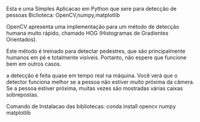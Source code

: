 Esta e uma Simples Aplicacao em Python que sere para detecção de pessoas
Biclioteca: OpenCV,numpy,matplotlib

OpenCV apresenta uma implementação para um método de detecção humana muito rápido, chamado HOG (Histogramas de Gradientes Orientados).

Este método é treinado para detectar pedestres, que são principalmente humanos em pé e totalmente visíveis. Portanto, não espere que funcione bem em outros casos.

a detecção é feita quase em tempo real na máquina. Você verá que o detector funciona melhor se a pessoa não estiver muito próxima da câmera. Se a pessoa estiver próxima, muitas vezes são mostradas várias caixas sobrepostas.

Comando de Instalacao das bibliotecas: conda install opencv numpy matplotlib
